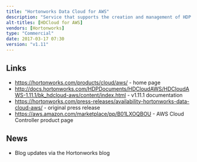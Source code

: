 ```yaml
---
title: "Hortonworks Data Cloud for AWS"
description: "Service that supports the creation and management of HDP clusters on Amazon Web Services (AWS).  Management is done through a Cloud Controller AWS Product that provides a web interface and CLI for orchestrating the creation of AWS resources and the deployment of clusters using Ambari, and the subsequent scaling or cloning of the cluster.  Supports a number of standard cluster types, including Data Science (Spark, Zeppelin), EDW-ETL (Hive, Spark) and EDW-Analytics (Hive, Zeppelin), with clusters also including Tez, Pig and Scoop, along with a number of standard node types, including worker nodes (that support HDFS and YARN) and computer nodes (that only support YARN).  Clusters are designed to be ephemeral, however Amazon RDS can be used to provide persistent storage of Cloud Controller and Hive metadata, and Amazon S3 can be used to provide persistent cluster storage.  Also supports Hortonworks SmartSense, cluster templates, the use of Spot Instances for compute nodes, and node recipes for executing custom scripts pre/post the Ambari cluster setup.  Comes with free community support from Hortonworks.  First launched in November 2016."
alt-titles: [HDCloud for AWS]
vendors: [Hortonworks]
type: "Commercial"
date: 2017-03-17 07:30
version: "v1.11"
---
```

## Links

* <https://hortonworks.com/products/cloud/aws/> - home page
* <http://docs.hortonworks.com/HDPDocuments/HDCloudAWS/HDCloudAWS-1.11.1/bk_hdcloud-aws/content/index.html> - v1.11.1 documentation
* <https://hortonworks.com/press-releases/availability-hortonworks-data-cloud-aws/> - original press release
* <https://aws.amazon.com/marketplace/pp/B01LXOQBOU> - AWS Cloud Controller product page

## News

* Blog updates via the Hortonworks blog
